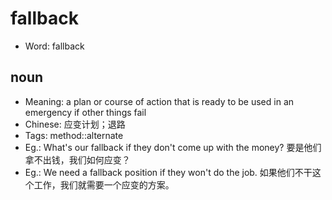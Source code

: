 # fallback

- Word: fallback

## noun

- Meaning: a plan or course of action that is ready to be used in an emergency if other things fail
- Chinese: 应变计划；退路
- Tags: method::alternate
- Eg.: What's our fallback if they don't come up with the money? 要是他们拿不出钱，我们如何应变？
- Eg.: We need a fallback position if they won't do the job. 如果他们不干这个工作，我们就需要一个应变的方案。

